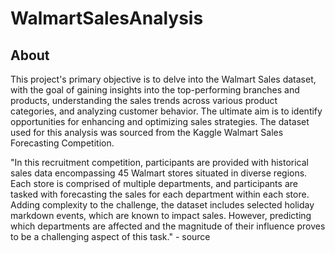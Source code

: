 # WalmartSalesAnalysis

## About

This project's primary objective is to delve into the Walmart Sales dataset, with the goal of gaining insights into the top-performing branches and products, understanding the sales trends across various product categories, and analyzing customer behavior. The ultimate aim is to identify opportunities for enhancing and optimizing sales strategies. The dataset used for this analysis was sourced from the Kaggle Walmart Sales Forecasting Competition.

"In this recruitment competition, participants are provided with historical sales data encompassing 45 Walmart stores situated in diverse regions. Each store is comprised of multiple departments, and participants are tasked with forecasting the sales for each department within each store. Adding complexity to the challenge, the dataset includes selected holiday markdown events, which are known to impact sales. However, predicting which departments are affected and the magnitude of their influence proves to be a challenging aspect of this task." - source

